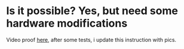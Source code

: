 # Is it possible? Yes, but need some hardware modifications

Video proof [here](../photo/IMG_5163.MOV), after some tests, i update this instruction with pics. 

